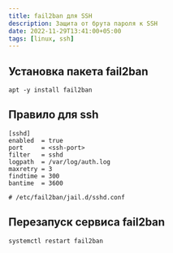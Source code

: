 ```yaml
---
title: fail2ban для SSH
description: Защита от брута пароля к SSH
date: 2022-11-29T13:41:00+05:00
tags: [linux, ssh]
---
```

## Установка пакета fail2ban
```shell
apt -y install fail2ban
```

## Правило для ssh
```config
[sshd]
enabled  = true
port     = <ssh-port>
filter   = sshd
logpath  = /var/log/auth.log
maxretry = 3
findtime = 300
bantime  = 3600

# /etc/fail2ban/jail.d/sshd.conf
```

## Перезапуск сервиса fail2ban
```shell
systemctl restart fail2ban
```
